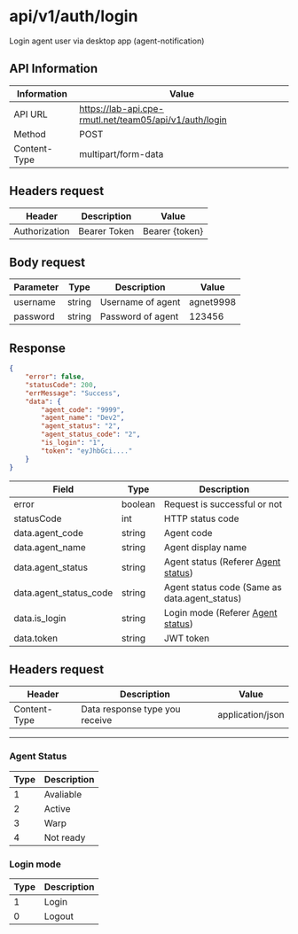 # api/v1/auth/login
Login agent user via desktop app (agent-notification)


## API Information
| Information  | Value                                                  |
|--------------|--------------------------------------------------------|
| API URL      | https://lab-api.cpe-rmutl.net/team05/api/v1/auth/login |
| Method       | POST                                                   |
| Content-Type | multipart/form-data                                    |

## Headers request
| Header        | Description  | Value          |
|---------------|--------------|----------------|
| Authorization | Bearer Token | Bearer {token} |

## Body request
| Parameter | Type   | Description       | Value     |
|-----------|--------|-------------------|-----------|
| username  | string | Username of agent | agnet9998 |
| password  | string | Password of agent | 123456    |

## Response
```json
{
    "error": false,
    "statusCode": 200,
    "errMessage": "Success",
    "data": {
        "agent_code": "9999",
        "agent_name": "Dev2",
        "agent_status": "2",
        "agent_status_code": "2",
        "is_login": "1",
        "token": "eyJhbGci...."
    }
}
```

| Field                  | Type    | Description                                          |
|------------------------|---------|------------------------------------------------------|
| error                  | boolean | Request is successful or not                         |
| statusCode             | int     | HTTP status code                                     |
| data.agent_code        | string  | Agent code                                           |
| data.agent_name        | string  | Agent display name                                   |
| data.agent_status      | string  | Agent status (Referer [Agent status](#agent-status)) |
| data.agent_status_code | string  | Agent status  code (Same as data.agent_status)       |
| data.is_login          | string  | Login mode   (Referer [Agent status](#login-mode))   |
| data.token             | string  | JWT token                                            |


## Headers request
| Header       | Description                    | Value            |
|--------------|--------------------------------|------------------|
| Content-Type | Data response type you receive | application/json |

---
### Agent Status
| Type | Description |
|------|-------------|
| 1    | Avaliable   |
| 2    | Active      |
| 3    | Warp        |
| 4    | Not ready   |


### Login mode
| Type | Description |
|------|-------------|
| 1    | Login       |
| 0    | Logout      |
